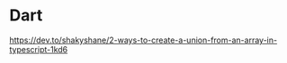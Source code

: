 # Dart
<!-- https://marketplace.visualstudio.com/items?itemName=Nash.awesome-flutter-snippets -->
<!-- https://marketplace.visualstudio.com/items?itemName=alexisvt.flutter-snippets -->
<!-- TODO: update flutter snippets path -->

https://dev.to/shakyshane/2-ways-to-create-a-union-from-an-array-in-typescript-1kd6
